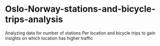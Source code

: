 # Oslo-Norway-stations-and-bicycle-trips-analysis
Analyzing data for number of stations Per location and bicycle trips to gain insights on which location has higher traffic
